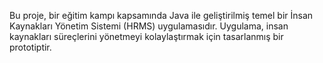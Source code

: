 Bu proje, bir eğitim kampı kapsamında Java ile geliştirilmiş temel bir İnsan Kaynakları Yönetim Sistemi (HRMS) uygulamasıdır. Uygulama, insan kaynakları süreçlerini yönetmeyi kolaylaştırmak için tasarlanmış bir prototiptir.
